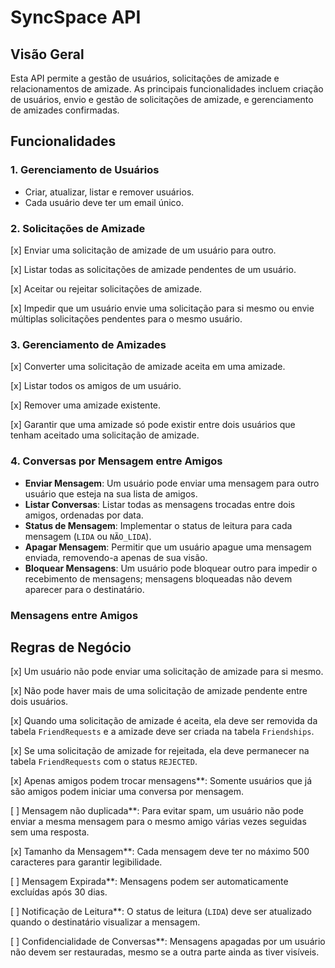 # SyncSpace API

## Visão Geral

Esta API permite a gestão de usuários, solicitações de amizade e relacionamentos de amizade. As principais funcionalidades incluem criação de usuários, envio e gestão de solicitações de amizade, e gerenciamento de amizades confirmadas.

## Funcionalidades

### 1. Gerenciamento de Usuários

- Criar, atualizar, listar e remover usuários.
- Cada usuário deve ter um email único.

### 2. Solicitações de Amizade

[x] Enviar uma solicitação de amizade de um usuário para outro.

[x] Listar todas as solicitações de amizade pendentes de um usuário.

[x] Aceitar ou rejeitar solicitações de amizade.

[x] Impedir que um usuário envie uma solicitação para si mesmo ou envie múltiplas solicitações pendentes para o mesmo usuário.

### 3. Gerenciamento de Amizades

[x] Converter uma solicitação de amizade aceita em uma amizade.

[x] Listar todos os amigos de um usuário.

[x] Remover uma amizade existente.

[x] Garantir que uma amizade só pode existir entre dois usuários que tenham aceitado uma solicitação de amizade.

### 4. Conversas por Mensagem entre Amigos

- **Enviar Mensagem**: Um usuário pode enviar uma mensagem para outro usuário que esteja na sua lista de amigos.
- **Listar Conversas**: Listar todas as mensagens trocadas entre dois amigos, ordenadas por data.
- **Status de Mensagem**: Implementar o status de leitura para cada mensagem (`LIDA` ou `NÃO_LIDA`).
- **Apagar Mensagem**: Permitir que um usuário apague uma mensagem enviada, removendo-a apenas de sua visão.
- **Bloquear Mensagens**: Um usuário pode bloquear outro para impedir o recebimento de mensagens; mensagens bloqueadas não devem aparecer para o destinatário.

### Mensagens entre Amigos


## Regras de Negócio

[x] Um usuário não pode enviar uma solicitação de amizade para si mesmo.

[x] Não pode haver mais de uma solicitação de amizade pendente entre dois usuários.

[x] Quando uma solicitação de amizade é aceita, ela deve ser removida da tabela `FriendRequests` e a amizade deve ser criada na tabela `Friendships`.

[x] Se uma solicitação de amizade for rejeitada, ela deve permanecer na tabela `FriendRequests` com o status `REJECTED`.

[x] Apenas amigos podem trocar mensagens**: Somente usuários que já são amigos podem iniciar uma conversa por mensagem.

[ ] Mensagem não duplicada**: Para evitar spam, um usuário não pode enviar a mesma mensagem para o mesmo amigo várias vezes seguidas sem uma resposta.

[x] Tamanho da Mensagem**: Cada mensagem deve ter no máximo 500 caracteres para garantir legibilidade.

[ ] Mensagem Expirada**: Mensagens podem ser automaticamente excluídas após 30 dias.

[ ] Notificação de Leitura**: O status de leitura (`LIDA`) deve ser atualizado quando o destinatário visualizar a mensagem.

[ ] Confidencialidade de Conversas**: Mensagens apagadas por um usuário não devem ser restauradas, mesmo se a outra parte ainda as tiver visíveis.